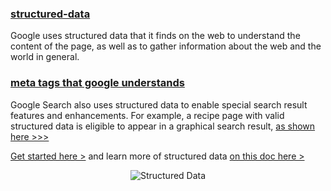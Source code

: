 ### [structured-data]()

Google uses structured data that it finds on the web to understand the content of the page, as well as to gather
information about the web and the world in general.

### [meta tags that google understands](https://support.google.com/webmasters/answer/79812?hl=en&ref_topic=4617741)

Google Search also uses structured data to enable special search result features and enhancements. For example, a recipe 
page with valid structured data is eligible to appear in a graphical search result, [as shown here >>>](https://developers.google.com/search/docs/guides/intro-structured-data)

[Get started here >](https://github.com/mayeedwin/pwafire/blob/master/resources/data-structures/index.html) and learn more of
structured data [on this doc here >](https://developers.google.com/search/docs/guides/intro-structured-data)

<p align="center">
  <img src="https://github.com/mayeedwin/pwafire/blob/master/assets/images/data-structures.png" alt="Structured Data"/>
</p>
